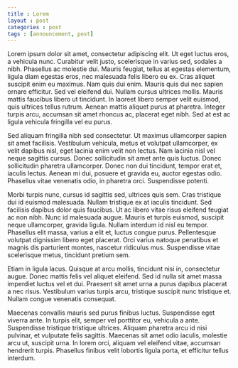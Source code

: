 ```yaml
---
title : Lorem
layout : post
categories : post
tags : [announcement, post]
---
```


Lorem ipsum dolor sit amet, consectetur adipiscing elit. Ut eget luctus eros, a vehicula nunc. Curabitur velit justo, scelerisque in varius sed, sodales a nibh. Phasellus ac molestie dui. Mauris feugiat, tellus at egestas elementum, ligula diam egestas eros, nec malesuada felis libero eu ex. Cras aliquet suscipit enim eu maximus. Nam quis dui enim. Mauris quis dui nec sapien ornare efficitur. Sed vel eleifend dui. Nullam cursus ultrices mollis. Mauris mattis faucibus libero ut tincidunt. In laoreet libero semper velit euismod, quis ultrices tellus rutrum. Aenean mattis aliquet purus at pharetra. Integer turpis arcu, accumsan sit amet rhoncus ac, placerat eget nibh. Sed at est ac ligula vehicula fringilla vel eu purus.

Sed aliquam fringilla nibh sed consectetur. Ut maximus ullamcorper sapien sit amet facilisis. Vestibulum vehicula, metus et volutpat ullamcorper, ex velit dapibus nisl, eget lacinia enim velit non lectus. Nam lacinia nisl vel neque sagittis cursus. Donec sollicitudin sit amet ante quis luctus. Donec sollicitudin pharetra ullamcorper. Donec non dui tincidunt, tempor erat et, iaculis lectus. Aenean mi dui, posuere et gravida eu, auctor egestas odio. Phasellus vitae venenatis odio, in pharetra orci. Suspendisse potenti.

Morbi turpis nunc, cursus id sagittis sed, ultrices quis sem. Cras tristique dui id euismod malesuada. Nullam tristique ex at iaculis tincidunt. Sed facilisis dapibus dolor quis faucibus. Ut ac libero vitae risus eleifend feugiat ac non nibh. Nunc id malesuada augue. Mauris et turpis euismod, suscipit neque ullamcorper, gravida ligula. Nullam interdum id nisl eu tempor. Phasellus elit massa, varius a elit et, luctus congue purus. Pellentesque volutpat dignissim libero eget placerat. Orci varius natoque penatibus et magnis dis parturient montes, nascetur ridiculus mus. Suspendisse vitae scelerisque metus, tincidunt pretium sem.

Etiam in ligula lacus. Quisque at arcu mollis, tincidunt nisi in, consectetur augue. Donec mattis felis vel aliquet eleifend. Sed id nulla sit amet massa imperdiet luctus vel et dui. Praesent sit amet urna a purus dapibus placerat a nec risus. Vestibulum varius turpis arcu, tristique suscipit nunc tristique et. Nullam congue venenatis consequat.

Maecenas convallis mauris sed purus finibus luctus. Suspendisse eget viverra ante. In turpis elit, semper vel porttitor eu, vehicula a ante. Suspendisse tristique tristique ultrices. Aliquam pharetra arcu id nisi pulvinar, et vulputate felis sagittis. Maecenas sit amet odio iaculis, molestie arcu ut, suscipit urna. In lorem orci, aliquam vel eleifend vitae, accumsan hendrerit turpis. Phasellus finibus velit lobortis ligula porta, et efficitur tellus interdum.